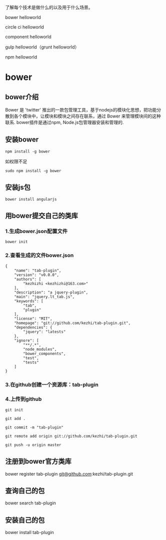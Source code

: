 了解每个技术是做什么的以及用于什么场景。

bower helloworld

circle ci helloworld

component helloworld

gulp helloworld（grunt helloworld）

npm helloworld

# bower

## bower介绍

Bower 是 'twitter' 推出的一款包管理工具，基于nodejs的模块化思想，把功能分散到各个模块中，让模块和模块之间存在联系，通过 Bower 来管理模块间的这种联系.
bower插件是通过npm, Node.js包管理器安装和管理的.

## 安装bower

	npm install -g bower
	
如权限不足

	sudo npm install -g bower

## 安装js包

	bower install angularjs

## 用bower提交自己的类库


### 1.生成bower.json配置文件

	bower init

### 2.查看生成的文件bower.json

	{
		"name": "tab-plugin",
		"version": "v0.0.0",
		"authors": [
			"kezhizhi <kezhizhi@163.com>"
		],
		"description": "a jquery-plugin",
		"main": "jquery.lt_tab.js",
		"keywords": [
			"tab",
			"plugin"
		],
		"license": "MIT",
		"homepage": "git://github.com/kezhi/tab-plugin.git",
		"dependencies": {
			"jquery": "latests"
		},
		"ignore": [
			"**/.*",
			"node_modules",
			"bower_components",
			"test",
			"tests"
		]
	}

			
### 3.在github创建一个资源库：tab-plugin

### 4.上传到github

	git init

	git add .

	git commit -m "tab-plugin"

	git remote add origin git://github.com/kezhi/tab-plugin.git

	git push -u origin master
	

## 注册到bower官方类库

bower register tab-plugin git@github.com:kezhi/tab-plugin.git

## 查询自己的包

bower search tab-plugin

## 安装自己的包

bower install tab-plugin



